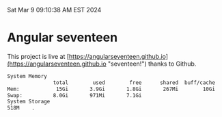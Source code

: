 Sat Mar  9 09:10:38 AM EST 2024

# Angular seventeen


This project is live at [https://angularseventeen.github.io](https://angularseventeen.github.io "seventeen!") thanks to Github.

```bash
System Memory
               total        used        free      shared  buff/cache   available
Mem:            15Gi       3.9Gi       1.8Gi       267Mi        10Gi        11Gi
Swap:          8.0Gi       971Mi       7.1Gi
System Storage
518M	.
```
